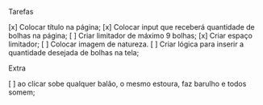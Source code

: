 Tarefas

[x] Colocar título na página;
[x] Colocar input que receberá quantidade de bolhas na página;
[ ] Criar limitador de máximo 9 bolhas;
[x] Criar espaço limitador;
[ ] Colocar imagem de natureza.
[ ] Criar lógica para inserir a quantidade desejada de bolhas na tela;



Extra

[ ] ao clicar sobe qualquer balão, o mesmo estoura, faz barulho e todos somem;
